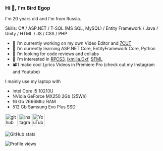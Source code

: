 ### Hi 👋, I'm Bird Egop
I'm 20 years old and I'm from Russia. 

Skills: C# / ASP.NET / T-SQL (MS SQL, MySQL) / Entity Framework / Java / Unity / HTML / JS / CSS / PHP

- 🔭 I’m currently working on my own Video Editor and [7CUT](https://7cut.ru)
- 🌱 I’m currently learning ASP.NET Core, EntityFramework Core, Python 
- 🤔 I’m looking for code reviews and collabs
- 🌠 I'm interested in [RPCS3](https://github.com/rpcs3/RPCS3), [Ixmilia.Dxf](https://github.com/ixmilia/dxf), [SFML](https://github.com/SFML/SFML.Net)
- 📽 I make cool Lyrics Videos in Premiere Pro (check out my Instagram and Youtube)

I mainly use my laptop with
* Intel Core i5 10210U
* NVidia GeForce MX250 2Gb (25Wh)
* 16 Gb 2666Mhz RAM
* 512 Gb Samsung Evo Plus SSD

[<img src='https://cdn.jsdelivr.net/npm/simple-icons@3.0.1/icons/github.svg' alt='github' height='40'>](https://github.com/sampletext32)  [<img src='https://cdn.jsdelivr.net/npm/simple-icons@3.0.1/icons/instagram.svg' alt='instagram' height='40'>](https://www.instagram.com/bird_egop/)  [<img src='https://cdn.jsdelivr.net/npm/simple-icons@3.0.1/icons/youtube.svg' alt='YouTube' height='40'>](https://www.youtube.com/channel/UCwTR0ceBP4xxWY-3LvEQvIA)  

![GitHub stats](https://github-readme-stats.vercel.app/api?username=sampletext32&show_icons=true)  

![Profile views](https://gpvc.arturio.dev/sampletext32)
